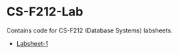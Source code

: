 # CS-F212-Lab
Contains code for CS-F212 (Database Systems) labsheets.

- [Labsheet-1](https://github.com/soppydart/CS-F212-Lab/files/10523209/Database.Systems.Labsheet-1.CMS.pdf)
